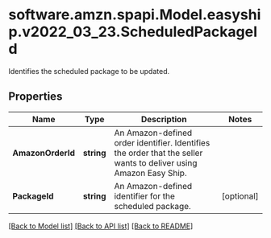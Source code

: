 # software.amzn.spapi.Model.easyship.v2022_03_23.ScheduledPackageId
Identifies the scheduled package to be updated.

## Properties

Name | Type | Description | Notes
------------ | ------------- | ------------- | -------------
**AmazonOrderId** | **string** | An Amazon-defined order identifier. Identifies the order that the seller wants to deliver using Amazon Easy Ship. | 
**PackageId** | **string** | An Amazon-defined identifier for the scheduled package. | [optional] 

[[Back to Model list]](../README.md#documentation-for-models) [[Back to API list]](../README.md#documentation-for-api-endpoints) [[Back to README]](../README.md)

